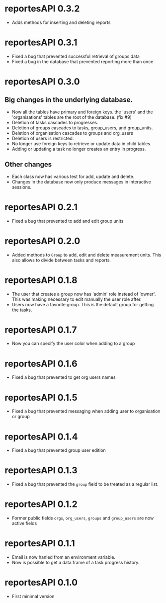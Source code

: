 # reportesAPI 0.3.2

- Adds methods for inserting and deleting reports

# reportesAPI 0.3.1

- Fixed a bug that prevented successful retrieval of groups data
- Fixed a bug in the database that prevented reporting more than once

# reportesAPI 0.3.0

##  Big changes in the underlying database. 

- Now all the tables have primary and foreign keys. the 'users' and the 'organisations' tables are the root of the database. (fix #9)
- Deletion of tasks cascades to progresses.
- Deletion of groups cascades to tasks, group_users, and group_units.
- Deletion of organisation cascades to groups and org_users
- Deletion of users is restricted.
- No longer use foreign keys to retrieve or update data in child tables.
- Adding or updating a task no longer creates an entry in progress.

## Other changes

- Each class now has various test for add, update and delete.
- Changes in the database now only produce messages in interactive sessions.

# reportesAPI 0.2.1

- Fixed a bug that prevented to add and edit group units

# reportesAPI 0.2.0

- Added methods to `Group` to add, edit and delete measurement units. This also allows to divide between tasks and reports.

# reportesAPI 0.1.8

- The user that creates a group now has 'admin' role instead of 'owner'. This was making necessary to edit manually the user role after.
- Users now have a favorite group. This is the default group for getting the tasks.

# reportesAPI 0.1.7

- Now you can specify the user color when adding to a group

# reportesAPI 0.1.6

- Fixed a bug that prevented to get org users names

# reportesAPI 0.1.5

- Fixed a bug that prevented messaging when adding user to organisation or group

# reportesAPI 0.1.4

- Fixed a bug that prevented group user edition

# reportesAPI 0.1.3

- Fixed a bug that prevented the `group` field to be treated as a regular list.

# reportesAPI 0.1.2

- Former public fields `orgs`, `org_users`, `groups` and `group_users` are now active fields

# reportesAPI 0.1.1

- Email is now hanled from an environment variable.
- Now is possible to get a data.frame of a task progress history.

# reportesAPI 0.1.0

- First minimal version
